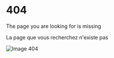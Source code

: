 # 404

The page you are looking for is missing

La page que vous recherchez n'existe pas

![Image 404](http://yoooart.com/wp-content/uploads/2016/02/CI9uUCuW8AE1You.jpg-large.jpeg)
